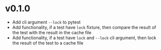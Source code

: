 # v0.1.0
- Add cli argument `--lock` to pytest
- Add functionality, if a test have `lock` fixture, then compare the result of the test with the result in the cache file
- Add functionality, if a test have `lock` and `--lock` cli argument, then lock the result of the test to a cache file